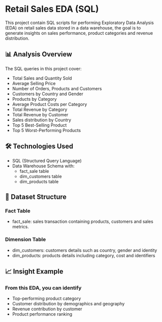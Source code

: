 # Retail Sales EDA (SQL)

This project contain SQL scripts for performing Exploratory Data Analysis (EDA) on retail sales 
data stored in a data warehouse,
the goal is to generate insights on sales performance, product categories
and revenue distribution.

## 📊 Analysis Overview

The SQL queries in this project cover:

- Total Sales and Quantity Sold
- Average Selling Price
- Number of Orders, Products and Customers
- Customers by Country and Gender
- Products by Category
- Average Product Costs per Category
- Total Revenue by Category
- Total Revenue by Customer
- Sales distribution by Country
- Top 5 Best-Selling Product
- Top 5 Worst-Performing Products

## 🛠️ Technologies Used

- SQL (Structured Query Language)
- Data Warehouse Schema with:
    - fact_sale table
    - dim_customers table
    - dim_products table

## 📁 Dataset Structure

### Fact Table

- fact_sale: sales transaction containing products, customers and sales metrics.

### Dimension Table

- dim_customers: customers details such as country, gender and identity
- dim_products: products details including category, cost and identifiers

## 📈 Insight Example

### From this EDA, you can identify

- Top-performing product category
- Customer distribution by demographics and geography
- Revenue contribution by customer
- Product performance ranking

